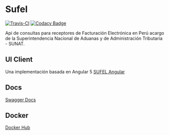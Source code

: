 Sufel
======
[![Travis-CI](https://travis-ci.org/giansalex/sufel.svg?branch=master)](https://travis-ci.org/giansalex/sufel)
[![Codacy Badge](https://api.codacy.com/project/badge/Grade/87a24796afc94e7ea79f3f5f99a95f7c)](https://www.codacy.com/app/giansalex/sufel?utm_source=github.com&amp;utm_medium=referral&amp;utm_content=giansalex/sufel&amp;utm_campaign=Badge_Grade)  

Api de consultas para receptores de Facturación Electrónica en Perú acargo de la Superintendencia Nacional de Aduanas y de Administración Tributaria - SUNAT.

## UI Client
Una implementación basada en Angular 5 [SUFEL Angular](https://github.com/giansalex/sufel-angular)  

## Docs
[Swagger Docs](http://petstore.swagger.io/?url=https://raw.githubusercontent.com/giansalex/sufel/master/src/data/swagger.json)  

## Docker

[Docker Hub](https://hub.docker.com/r/giansalex/sufel/)

